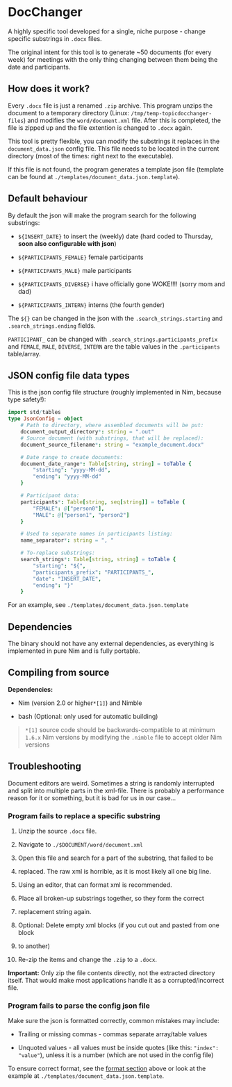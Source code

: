 # DocChanger

A highly specific tool developed for a single, niche purpose - change specific
substrings in `.docx` files.

The original intent for this tool is to generate ~50 documents (for
every week) for meetings with the only thing changing between them being
the date and participants.

## How does it work?

Every `.docx` file is just a renamed `.zip` archive. This program unzips
the document to a temporary directory (Linux: `/tmp/temp-topicdocchanger-files`)
and modifies the `word/document.xml` file. After this is completed, the file is
zipped up and the file extention is changed to `.docx` again.

This tool is pretty flexible, you can modify the substrings it replaces in
the `document_data.json` config file. This file needs to be located in the
current directory (most of the times: right next to the executable).

If this file is not found, the program generates a template json file
(template can be found at `./templates/document_data.json.template`).

## Default behaviour

By default the json will make the program search for the following substrings:

* `${INSERT_DATE}` to insert the (weekly) date (hard coded to Thursday,
  **soon also configurable with json**)

* `${PARTICIPANTS_FEMALE}` female participants

* `${PARTICIPANTS_MALE}` male participants

* `${PARTICIPANTS_DIVERSE}` i have officially gone WOKE!!!! (sorry mom and dad)

* `${PARTICIPANTS_INTERN}` interns (the fourth gender)

The `${}` can be changed in the json with the `.search_strings.starting` and
`.search_strings.ending` fields.

`PARTICIPANT_` can be changed with `.search_strings.participants_prefix` and
`FEMALE`, `MALE`, `DIVERSE`, `INTERN` are the table values in the
`.participants` table/array.

## JSON config file data types

This is the json config file structure (roughly implemented in Nim, because
type safety!):

```nim
import std/tables
type JsonConfig = object
    # Path to directory, where assembled documents will be put:
    document_output_directory*: string = ".out"
    # Source document (with substrings, that will be replaced):
    document_source_filename*: string = "example_document.docx"

    # Date range to create documents:
    document_date_range*: Table[string, string] = toTable {
        "starting": "yyyy-MM-dd",
        "ending": "yyyy-MM-dd"
    }

    # Participant data:
    participants*: Table[string, seq[string]] = toTable {
        "FEMALE": @["person0"],
        "MALE": @["person1", "person2"]
    }

    # Used to separate names in participants listing:
    name_separator*: string = ", "

    # To-replace substrings:
    search_strings*: Table[string, string] = toTable {
        "starting": "${",
        "participants_prefix": "PARTICIPANTS_",
        "date": "INSERT_DATE",
        "ending": "}"
    }
```

For an example, see `./templates/document_data.json.template`

## Dependencies

The binary should not have any external dependencies, as everything
is implemented in pure Nim and is fully portable.

## Compiling from source

**Dependencies:**

* Nim (version 2.0 or higher`*[1]`) and Nimble

* bash (Optional: only used for automatic building)

> `*[1]` source code should be backwards-compatible to at minimum `1.6.x`
> Nim versions by modifying the `.nimble` file to accept older Nim versions

## Troubleshooting

Document editors are weird. Sometimes a string is randomly interrupted and
split into multiple parts in the xml-file. There is probably a performance
reason for it or something, but it is bad for us in our case...

### Program fails to replace a specific substring

1. Unzip the source `.docx` file.

2. Navigate to `./$DOCUMENT/word/document.xml`

3. Open this file and search for a part of the substring, that failed to be
4. replaced. The raw xml is horrible, as it is most likely all one big line.
5. Using an editor, that can format xml is recommended.

6. Place all broken-up substrings together, so they form the correct
7. replacement string again.

8. Optional: Delete empty xml blocks (if you cut out and pasted from one block
9. to another)

10. Re-zip the items and change the `.zip` to a `.docx`.

   **Important:** Only zip the file contents directly, not the extracted
   directory itself. That would make most applications handle it as a
   corrupted/incorrect file.

### Program fails to parse the config json file

Make sure the json is formatted correctly, common mistakes may include:

* Trailing or missing commas - commas separate array/table values

* Unquoted values - all values must be inside quotes (like this:
  `"index": "value"`), unless it is a number (which are not used
  in the config file)

To ensure correct format, see the [format section](#json-config-file-data-types)
above or look at the example at `./templates/document_data.json.template`.
